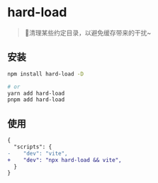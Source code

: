 # hard-load

> 🧹清理某些约定目录，以避免缓存带来的干扰~

## 安装

```bash
npm install hard-load -D

# or
yarn add hard-load
pnpm add hard-load
```

## 使用

```diff
{
  "scripts": {
-    "dev": "vite",
+    "dev": "npx hard-load && vite",
  }
}
```
